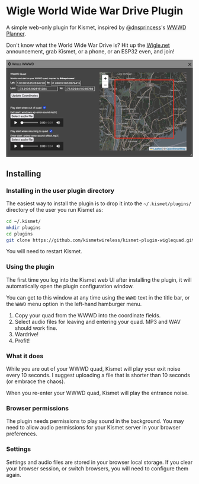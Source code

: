 # Wigle World Wide War Drive Plugin

A simple web-only plugin for Kismet, inspired by [@dnsprincess](https://infosec.exchange/@dnsprincess)'s [WWWD Planner](https://github.com/your-dnsp/WiGLE-Warpath-Planner).

Don't know what the World Wide War Drive is?  Hit up the [Wigle.net](https://wigle.net/contest/DC32) announcement, grab Kismet, or a phone, or an ESP32 even, and join!

![plugin screenshot](screenshots/wwwd-kismet-demo.jpg)

## Installing

### Installing in the user plugin directory

The easiest way to install the plugin is to drop it into the `~/.kismet/plugins/` directory of the user you run Kismet as:

```bash
cd ~/.kismet/
mkdir plugins
cd plugins
git clone https://github.com/kismetwireless/kismet-plugin-wiglequad.git wiglequad
```

You will need to restart Kismet.

### Using the plugin 

The first time you log into the Kismet web UI after installing the plugin, it will automatically open the plugin configuration window.

You can get to this window at any time using the `WWWD` text in the title bar, or the `WWWD` menu option in the left-hand hamburger menu.

1. Copy your quad from the WWWD into the coordinate fields.
2. Select audio files for leaving and entering your quad.  MP3 and WAV should work fine.
3. Wardrive!
4. Profit!

### What it does

While you are out of your WWWD quad, Kismet will play your exit noise every 10 seconds.  I suggest uploading a file that is shorter than 10 seconds (or embrace the chaos).

When you re-enter your WWWD quad, Kismet will play the entrance noise.

### Browser permissions

The plugin needs permissions to play sound in the background.  You may need to allow audio permissions for your Kismet server in your browser preferences.

### Settings

Settings and audio files are stored in your browser local storage.  If you clear your browser session, or switch browsers, you will need to configure them again.

